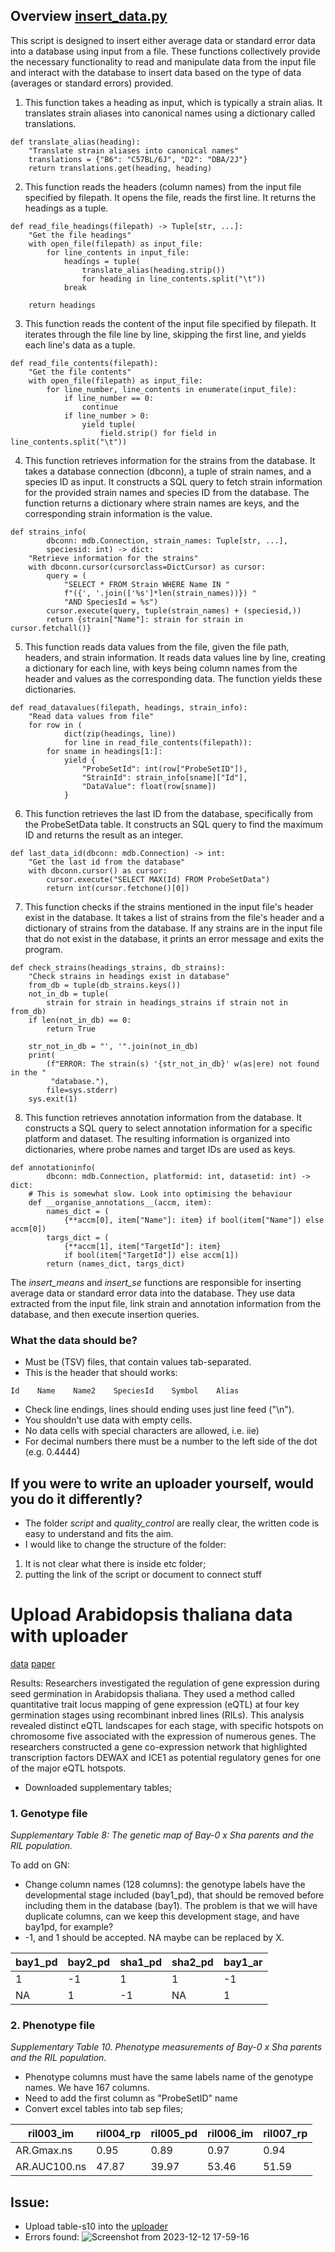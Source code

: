 ## Overview [insert_data.py](https://gitlab.com/fredmanglis/gnqc_py/-/blob/main/scripts/insert_data.py?ref_type=heads) 

This script is designed to insert either average data or standard error data into a database using input from a file.
These functions collectively provide the necessary functionality to read and manipulate data from the input file and interact with the database to insert data based on the type of data (averages or standard errors) provided.

1. This function takes a heading as input, which is typically a strain alias. It translates strain aliases into canonical names using a dictionary called translations.
```
def translate_alias(heading):
    "Translate strain aliases into canonical names"
    translations = {"B6": "C57BL/6J", "D2": "DBA/2J"}
    return translations.get(heading, heading)
```
2. This function reads the headers (column names) from the input file specified by filepath. It opens the file, reads the first line. It returns the headings as a tuple.

```
def read_file_headings(filepath) -> Tuple[str, ...]:
    "Get the file headings"
    with open_file(filepath) as input_file:
        for line_contents in input_file:
            headings = tuple(
                translate_alias(heading.strip())
                for heading in line_contents.split("\t"))
            break

    return headings

```
3. This function reads the content of the input file specified by filepath. It iterates through the file line by line, skipping the first line, and yields each line's data as a tuple.
   
```
def read_file_contents(filepath):
    "Get the file contents"
    with open_file(filepath) as input_file:
        for line_number, line_contents in enumerate(input_file):
            if line_number == 0:
                continue
            if line_number > 0:
                yield tuple(
                    field.strip() for field in line_contents.split("\t"))
```
4. This function retrieves information for the strains from the database. It takes a database connection (dbconn), a tuple of strain names, and a species ID as input.
It constructs a SQL query to fetch strain information for the provided strain names and species ID from the database. The function returns a dictionary where strain names are keys, and the corresponding strain information is the value.
```
def strains_info(
        dbconn: mdb.Connection, strain_names: Tuple[str, ...],
        speciesid: int) -> dict:
    "Retrieve information for the strains"
    with dbconn.cursor(cursorclass=DictCursor) as cursor:
        query = (
            "SELECT * FROM Strain WHERE Name IN "
            f"({', '.join(['%s']*len(strain_names))}) "
            "AND SpeciesId = %s")
        cursor.execute(query, tuple(strain_names) + (speciesid,))
        return {strain["Name"]: strain for strain in cursor.fetchall()}
```
5. This function reads data values from the file, given the file path, headers, and strain information. It reads data values line by line, creating a dictionary for each line, with keys being column names from the header and values as the corresponding data. The function yields these dictionaries.
```
def read_datavalues(filepath, headings, strain_info):
    "Read data values from file"
    for row in (
            dict(zip(headings, line))
            for line in read_file_contents(filepath)):
        for sname in headings[1:]:
            yield {
                "ProbeSetId": int(row["ProbeSetID"]),
                "StrainId": strain_info[sname]["Id"],
                "DataValue": float(row[sname])
            }
```
6. This function retrieves the last ID from the database, specifically from the ProbeSetData table. It constructs an SQL query to find the maximum ID and returns the result as an integer.

```
def last_data_id(dbconn: mdb.Connection) -> int:
    "Get the last id from the database"
    with dbconn.cursor() as cursor:
        cursor.execute("SELECT MAX(Id) FROM ProbeSetData")
        return int(cursor.fetchone()[0])
```
7. This function checks if the strains mentioned in the input file's header exist in the database. It takes a list of strains from the file's header and a dictionary of strains from the database. If any strains are in the input file that do not exist in the database, it prints an error message and exits the program.

```
def check_strains(headings_strains, db_strains):
    "Check strains in headings exist in database"
    from_db = tuple(db_strains.keys())
    not_in_db = tuple(
        strain for strain in headings_strains if strain not in from_db)
    if len(not_in_db) == 0:
        return True

    str_not_in_db = "', '".join(not_in_db)
    print(
        (f"ERROR: The strain(s) '{str_not_in_db}' w(as|ere) not found in the "
         "database."),
        file=sys.stderr)
    sys.exit(1)

```
8. This function retrieves annotation information from the database. It constructs a SQL query to select annotation information for a specific platform and dataset. The resulting information is organized into dictionaries, where probe names and target IDs are used as keys.
```
def annotationinfo(
        dbconn: mdb.Connection, platformid: int, datasetid: int) -> dict:
    # This is somewhat slow. Look into optimising the behaviour
    def __organise_annotations__(accm, item):
        names_dict = (
            {**accm[0], item["Name"]: item} if bool(item["Name"]) else accm[0])
        targs_dict = (
            {**accm[1], item["TargetId"]: item}
            if bool(item["TargetId"]) else accm[1])
        return (names_dict, targs_dict)
```

The *insert_means* and *insert_se* functions are responsible for inserting average data or standard error data into the database. They use data extracted from the input file, link strain and annotation information from the database, and then execute insertion queries.

### What the data should be?

-  Must be (TSV) files, that contain values tab-separated.
-   This is the header that should works:
```
Id    Name    Name2    SpeciesId    Symbol    Alias
```
- Check line endings, lines should ending uses just line feed ("\n").
-  You shouldn't use data with empty cells.
-   No data cells with special characters are allowed, i.e. iie)
-   For decimal numbers there must be a number to the left side of the dot (e.g. 0.4444)

## If you were to write an uploader yourself, would you do it differently? 

- The folder *script* and *quality_control* are really clear, the written code is easy to understand and fits the aim.
- I would like to change the structure of the folder:
1. It is not clear what there is inside etc folder;
2. putting the link of the script or document to connect stuff

# Upload Arabidopsis thaliana data with uploader
[data](https://gsajournals.figshare.com/articles/dataset/Supplemental_Material_for_Hartanto_et_al_2020/12844358)
[paper](https://academic.oup.com/g3journal/article/10/11/4215/6048648?login=true)

Results: Researchers investigated the regulation of gene expression during seed germination in Arabidopsis thaliana. They used a method called quantitative trait locus mapping of gene expression (eQTL) at four key germination stages using recombinant inbred lines (RILs). This analysis revealed distinct eQTL landscapes for each stage, with specific hotspots on chromosome five associated with the expression of numerous genes. The researchers constructed a gene co-expression network that highlighted transcription factors DEWAX and ICE1 as potential regulatory genes for one of the major eQTL hotspots.

- Downloaded supplementary tables;

### 1. Genotype file

*Supplementary Table 8: The genetic map of Bay-0 x Sha parents and the RIL population.*

To add on GN:
- Change column names (128 columns): the genotype labels have the developmental stage included (bay1_pd), that should be removed before including them in the database (bay1). The problem is that we will have duplicate columns, can we keep this development stage, and have bay1pd, for example?
-  -1, and 1 should be accepted. NA maybe can be replaced by X.

|bay1_pd|bay2_pd|sha1_pd|sha2_pd|bay1_ar       
--------------| ----|---------|---------|------
1 | -1 |  1 |1 | -1 |
NA | 1 | -1 | NA| 1|

### 2. Phenotype file

*Supplementary Table 10. Phenotype measurements of Bay-0 x Sha parents and the RIL population.* 

- Phenotype columns must have the same labels name of the genotype names. We have 167 columns.
- Need to add the first column as "ProbeSetID" name
- Convert excel tables into tab sep files;


|ril003_im|ril004_rp|ril005_pd|ril006_im|ril007_rp|
--------------| ----|---------|---------|------
|AR.Gmax.ns|0.95|0.89|0.97|0.94|
|AR.AUC100.ns|47.87|39.97|53.46|51.59|


## Issue:
- Upload table-s10 into the [uploader](https://bioart.io/)
- Errors found: ![Screenshot from 2023-12-12 17-59-16](https://github.com/Flavia95/python_program/assets/52487106/becf6c4b-77ec-4c77-b0e5-de6030de5dee)

